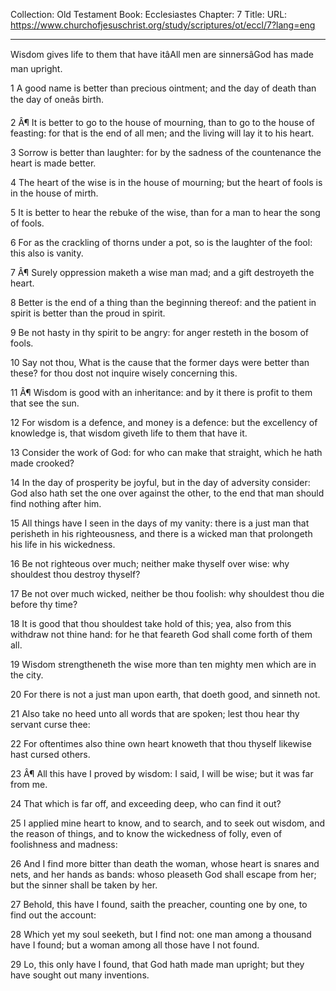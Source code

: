 Collection: Old Testament
Book: Ecclesiastes
Chapter: 7
Title: 
URL: https://www.churchofjesuschrist.org/study/scriptures/ot/eccl/7?lang=eng

---

Wisdom gives life to them that have itâAll men are sinnersâGod has made man upright.

1 A good name is better than precious ointment; and the day of death than the day of oneâs birth.

2 Â¶ It is better to go to the house of mourning, than to go to the house of feasting: for that is the end of all men; and the living will lay it to his heart.

3 Sorrow is better than laughter: for by the sadness of the countenance the heart is made better.

4 The heart of the wise is in the house of mourning; but the heart of fools is in the house of mirth.

5 It is better to hear the rebuke of the wise, than for a man to hear the song of fools.

6 For as the crackling of thorns under a pot, so is the laughter of the fool: this also is vanity.

7 Â¶ Surely oppression maketh a wise man mad; and a gift destroyeth the heart.

8 Better is the end of a thing than the beginning thereof: and the patient in spirit is better than the proud in spirit.

9 Be not hasty in thy spirit to be angry: for anger resteth in the bosom of fools.

10 Say not thou, What is the cause that the former days were better than these? for thou dost not inquire wisely concerning this.

11 Â¶ Wisdom is good with an inheritance: and by it there is profit to them that see the sun.

12 For wisdom is a defence, and money is a defence: but the excellency of knowledge is, that wisdom giveth life to them that have it.

13 Consider the work of God: for who can make that straight, which he hath made crooked?

14 In the day of prosperity be joyful, but in the day of adversity consider: God also hath set the one over against the other, to the end that man should find nothing after him.

15 All things have I seen in the days of my vanity: there is a just man that perisheth in his righteousness, and there is a wicked man that prolongeth his life in his wickedness.

16 Be not righteous over much; neither make thyself over wise: why shouldest thou destroy thyself?

17 Be not over much wicked, neither be thou foolish: why shouldest thou die before thy time?

18 It is good that thou shouldest take hold of this; yea, also from this withdraw not thine hand: for he that feareth God shall come forth of them all.

19 Wisdom strengtheneth the wise more than ten mighty men which are in the city.

20 For there is not a just man upon earth, that doeth good, and sinneth not.

21 Also take no heed unto all words that are spoken; lest thou hear thy servant curse thee:

22 For oftentimes also thine own heart knoweth that thou thyself likewise hast cursed others.

23 Â¶ All this have I proved by wisdom: I said, I will be wise; but it was far from me.

24 That which is far off, and exceeding deep, who can find it out?

25 I applied mine heart to know, and to search, and to seek out wisdom, and the reason of things, and to know the wickedness of folly, even of foolishness and madness:

26 And I find more bitter than death the woman, whose heart is snares and nets, and her hands as bands: whoso pleaseth God shall escape from her; but the sinner shall be taken by her.

27 Behold, this have I found, saith the preacher, counting one by one, to find out the account:

28 Which yet my soul seeketh, but I find not: one man among a thousand have I found; but a woman among all those have I not found.

29 Lo, this only have I found, that God hath made man upright; but they have sought out many inventions.
